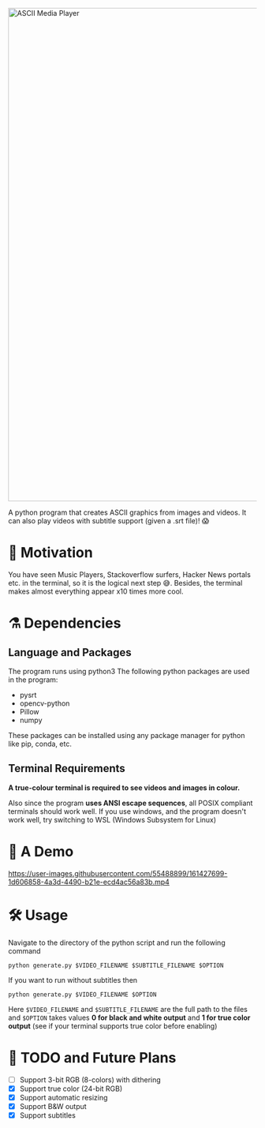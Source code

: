 <a href="https://github.com/PK-cod3ch3mist/ANSIArtGenerator"><img src="https://raw.githubusercontent.com/PK-cod3ch3mist/ANSIArtGenerator/main/assets/AMP.svg" alt="ASCII Media Player" width="1000"></a>

A python program that creates ASCII graphics from images and videos. It can also play videos with subtitle support (given a .srt file)! :scream:

# 🍎 Motivation
You have seen Music Players, Stackoverflow surfers, Hacker News portals etc. in the terminal, so it is the logical next step 😅. Besides, the terminal makes almost everything appear x10 times more cool.

# ⚗️ Dependencies

## Language and Packages
The program runs using python3
The following python packages are used in the program:
- pysrt
- opencv-python
- Pillow
- numpy

These packages can be installed using any package manager for python like pip, conda, etc.

## Terminal Requirements
**A true-colour terminal is required to see videos and images in colour.**

Also since the program **uses ANSI escape sequences**, all POSIX compliant terminals should work well. If you use windows, and the program doesn't work well, try switching to WSL (Windows Subsystem for Linux)

# 🎥 A Demo

https://user-images.githubusercontent.com/55488899/161427699-1d606858-4a3d-4490-b21e-ecd4ac56a83b.mp4

# 🛠️ Usage
Navigate to the directory of the python script and run the following command
```shell
python generate.py $VIDEO_FILENAME $SUBTITLE_FILENAME $OPTION
```
If you want to run without subtitles then
```shell
python generate.py $VIDEO_FILENAME $OPTION
```
Here `$VIDEO_FILENAME` and `$SUBTITLE_FILENAME` are the full path to the files and `$OPTION` takes values **0 for black and white output** and **1 for true color output** (see if your terminal supports true color before enabling)

# 📝 TODO and Future Plans
- [ ] Support 3-bit RGB (8-colors) with dithering
- [x] Support true color (24-bit RGB)
- [x] Support automatic resizing
- [x] Support B&W output
- [x] Support subtitles
